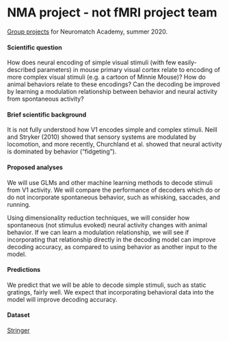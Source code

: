 # NMA project - not fMRI project team 
[Group projects](https://github.com/NeuromatchAcademy/course-content/blob/master/projects/README.md#project-structure-and-schedule) for Neuromatch Academy, summer 2020.


#### Scientific question

How does neural encoding of simple visual stimuli (with few easily-described parameters) in mouse primary visual cortex relate to encoding of more complex visual stimuli (e.g. a cartoon of Minnie Mouse)? How do animal behaviors relate to these encodings? Can the decoding be improved by learning a modulation relationship between behavior and neural activity from spontaneous activity?

#### Brief scientific background

It is not fully understood how V1 encodes simple and complex stimuli. Neill and Stryker (2010) showed that sensory systems are modulated by locomotion, and more recently, Churchland et al. showed that neural activity is dominated by behavior (“fidgeting”).

#### Proposed analyses

We will use GLMs and other machine learning methods to decode stimuli from V1 activity. We will compare the performance of decoders which do or do not incorporate  spontaneous behavior, such as whisking, saccades, and running.

Using dimensionality reduction techniques, we will consider how spontaneous (not stimulus evoked) neural activity changes with animal behavior. If we can learn a modulation relationship, we will see if incorporating that relationship directly in the decoding model can improve decoding accuracy, as compared to using behavior as another input to the model.

#### Predictions

We predict that we will be able to decode simple stimuli, such as static gratings, fairly well. We expect that incorporating behavioral data into the model will improve decoding accuracy.

#### Dataset

[Stringer](https://github.com/MouseLand/stringer-et-al-2019) 
